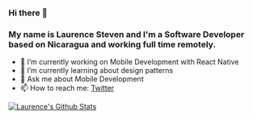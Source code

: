### Hi there 👋

### My name is Laurence Steven and I'm a Software Developer based on Nicaragua and working full time remotely. 

- 🔭 I’m currently working on Mobile Development with React Native
- 🌱 I’m currently learning about design patterns
- 💬 Ask me about Mobile Development 
- 📫 How to reach me: [Twitter](https://twitter.com/LaurenceM10_)


[![Laurence's Github Stats](https://github-readme-stats.vercel.app/api?username=LaurenceM10&count_private=true&theme=default&show_icons=true)](https://github.com/LaurenceM10)
